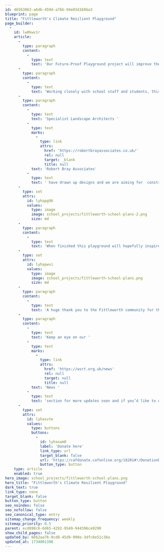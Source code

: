 ```yaml
---
id: 46563063-a6db-459d-a76b-94e03d168ba3
blueprint: page
title: "Fittleworth's Climate Resilient Playground"
page_builder:
  -
    id: lw0kwv1r
    article:
      -
        type: paragraph
        content:
          -
            type: text
            text: 'Our Future-Proof Playground project will improve the outdoor space at Fittleworth Primary School, creating the first climate resilient playground in West Sussex. '
      -
        type: paragraph
        content:
          -
            type: text
            text: 'Working closely with school staff and students, this project will focus on using the school playground to adapt to climate change, encourage the school to ‘embrace the rain, shade the sun’, demonstrate sustainable water management and safeguard nature recovery. It will also improve education, play and sporting opportunities for all the children at the school. '
      -
        type: paragraph
        content:
          -
            type: text
            text: 'Specialist Landscape Architects '
          -
            type: text
            marks:
              -
                type: link
                attrs:
                  href: 'https://robertbrayassociates.co.uk/'
                  rel: null
                  target: _blank
                  title: null
            text: 'Robert Bray Associates'
          -
            type: text
            text: ' have drawn up designs and we are aiming for  construction in spring 2025.'
      -
        type: set
        attrs:
          id: lyhapg96
          values:
            type: image
            image: school_projects/fittleworth-school-plans-2.png
            size: md
      -
        type: paragraph
        content:
          -
            type: text
            text: 'When finished this playground will hopefully inspire others across the country to follow suit. '
      -
        type: set
        attrs:
          id: lyhapwvi
          values:
            type: image
            image: school_projects/fittleworth-school-plans.png
            size: md
      -
        type: paragraph
        content:
          -
            type: text
            text: 'A huge thank you to the Fittleworth community for their generosity in donating towards the design costs of this project. £200,000 for construction has been secured from the Community Infrastructure Levy thanks to the South Downs National Park Authority. '
      -
        type: paragraph
        content:
          -
            type: text
            text: 'Keep an eye on our '
          -
            type: text
            marks:
              -
                type: link
                attrs:
                  href: 'https://wsrt.org.uk/news'
                  rel: null
                  target: null
                  title: null
            text: 'News '
          -
            type: text
            text: 'section for more updates soon and if you’d like to donate to help with this project and others like it please click the button below.'
      -
        type: set
        attrs:
          id: lyhasvte
          values:
            type: buttons
            buttons:
              -
                id: lyhaswm8
                label: 'Donate here'
                link_type: url
                target_blank: false
                url: 'https://cafdonate.cafonline.org/18201#!/DonationDetails'
                button_type: button
    type: article
    enabled: true
hero_image: school_projects/fittleworth-school-plans.png
hero_title: "Fittleworth's Climate Resilient Playground"
dark_text: true
link_type: none
target_blank: false
button_type: button
seo_noindex: false
seo_nofollow: false
seo_canonical_type: entry
sitemap_change_frequency: weekly
sitemap_priority: 0.5
parent: ecd098c6-6d65-4292-9549-944396ce9290
show_child_pages: false
updated_by: 6662aa76-9cd8-45d9-990e-3dfc8e51c38a
updated_at: 1734001398
---
```

